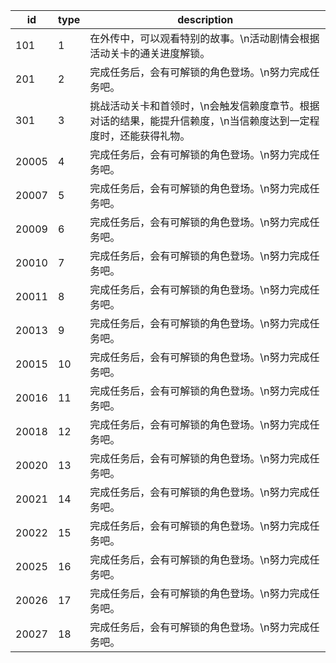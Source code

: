 |id|type|description|
| --- | --- | --- |
|101|1|在外传中，可以观看特别的故事。\n活动剧情会根据活动关卡的通关进度解锁。|
|201|2|完成任务后，会有可解锁的角色登场。\n努力完成任务吧。|
|301|3|挑战活动关卡和首领时，\n会触发信赖度章节。根据对话的结果，能提升信赖度，\n当信赖度达到一定程度时，还能获得礼物。|
|20005|4|完成任务后，会有可解锁的角色登场。\n努力完成任务吧。|
|20007|5|完成任务后，会有可解锁的角色登场。\n努力完成任务吧。|
|20009|6|完成任务后，会有可解锁的角色登场。\n努力完成任务吧。|
|20010|7|完成任务后，会有可解锁的角色登场。\n努力完成任务吧。|
|20011|8|完成任务后，会有可解锁的角色登场。\n努力完成任务吧。|
|20013|9|完成任务后，会有可解锁的角色登场。\n努力完成任务吧。|
|20015|10|完成任务后，会有可解锁的角色登场。\n努力完成任务吧。|
|20016|11|完成任务后，会有可解锁的角色登场。\n努力完成任务吧。|
|20018|12|完成任务后，会有可解锁的角色登场。\n努力完成任务吧。|
|20020|13|完成任务后，会有可解锁的角色登场。\n努力完成任务吧。|
|20021|14|完成任务后，会有可解锁的角色登场。\n努力完成任务吧。|
|20022|15|完成任务后，会有可解锁的角色登场。\n努力完成任务吧。|
|20025|16|完成任务后，会有可解锁的角色登场。\n努力完成任务吧。|
|20026|17|完成任务后，会有可解锁的角色登场。\n努力完成任务吧。|
|20027|18|完成任务后，会有可解锁的角色登场。\n努力完成任务吧。|